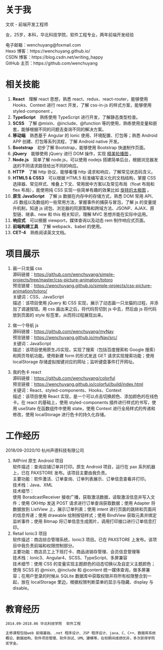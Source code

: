 # 关于我
文欢 - 前端开发工程师
<p>
女，25岁，本科，华北科技学院，软件工程专业，两年前端开发经验
</p>
<p>
电子邮箱：wenchuyang@foxmail.com <br>
Hexo 博客：https://wenchuyang.github.io/ <br>
CSDN 博客：https://blog.csdn.net/writing_happy </br>
GitHub 主页：https://github.com/wenchuyang </br>
</p>

# 相关技能
<ol>
    <li><strong>React</strong>&emsp;理解 react 思想，熟悉 <span class="emphasize">react</span>、<span
        class="emphasize">redux</span>、<span class="emphasize">react-router</span>，能够使用 <span
        class="emphasize">Hooks</span>、<span class="emphasize">Context</span> 进行 react 开发，了解 <span
        class="emphasize">css-in-js</span> 的样式方案，能够使用 <span class="emphasize">styled-component</span> 。</li>
    <li><strong>TypeScript</strong>&emsp;熟练使用 TypeScript 进行开发，了解静态类型检查。</li>
    <li><strong>SCSS</strong>&emsp;了解 @mixin、@include、@function 等的使用，熟练使用变量和嵌套，能够根据不同的问题去查询不同的解决方案。</li>
    <li><strong>移动端</strong>&emsp;熟悉基于 <span class="emphasize">Angular</span> 的 <span
        class="emphasize">Ionic</span> 使用、环境配置、打包等；熟悉 Android APP 创建、打包等系列流程，了解 <span class="emphasize">Android
        native</span> 开发。</li>
    <li><strong>Bootstrap</strong>&emsp;初步了解 Bootstrap，能够使用 Bootstrap 快速制作页面。</li>
    <li><strong>jQuery</strong>&emsp;能够使用 jQuery 进行 DOM 操作，实现 <a
        href="https://wenchuyang.github.io/simple-projects/swiper/appleStyle.html">精美轮播图</a> 。</li>
    <li><strong>Node.js</strong>&emsp;简单了解 node.js，可以使用 nodejs 搭建简单后台，根据浏览器发送的不同请求路径给出不同的响应。</li>
    <li><strong>HTTP</strong>&emsp;了解 <span class="emphasize">http 协议</span>，能够看懂 <span class="emphasize">http
        请求和响应</span>，了解常见状态码含义。</li>
    <li><strong>HTML5 & CSS3</strong>&emsp;可以根据 HTML5 标准编写<span class="emphasize">语义化</span>的文档结构，掌握 <span
        class="emphasize">CSS 选择器</span>、<span class="emphasize">常见样式</span>、<span
        class="emphasize">堆叠上下文</span>、<span class="emphasize">常用居中方案</span>以及<span
        class="emphasize">常见布局</span>（float 布局和 flex 布局），能使用纯 CSS 实现一些简单有趣的效果比如 <a
        href="https://wenchuyang.github.io/simple-projects/cssImage/taiji.html">旋转的太极图</a> 。</li>
    <li><strong>原生 JavaScript</strong>&emsp;了解 js 数据在内存中的存储方式，熟悉 DOM 常用 API、JS 数组以及数组的一些常用方法，掌握<span
        class="emphasize">事件的捕获与冒泡</span>，了解 js 的<span class="emphasize">变量提升</span>机制，知道 js <span
        class="emphasize">闭包</span>、<span class="emphasize">浏览器的同源策略和跨域方法</span>、<span
        class="emphasize">JSONP</span>、<span class="emphasize">AJAX</span>、<span
        class="emphasize">原型链</span>、<span class="emphasize">继承</span>、<span class="emphasize">new</span> 和
        <span class="emphasize">this</span> 相关知识，理解 MVC 思想并能在实际中运用。</li>
    <li><strong>响应式</strong>&emsp;可以根据 <span class="emphasize">viewport</span>，<span
        class="emphasize">媒体查询</span>以及<span class="emphasize">动态 rem</span> 制作响应式页面。</li>
    <li><strong>前端构建工具</strong>&emsp;了解 <span class="emphasize">webpack</span>、<span
        class="emphasize">babel</span> 的使用。</li>
    <li><strong>CET-4</strong>&emsp;熟练阅读英文文档。</li>
</ol>

# 项目展示
1. 画一只龙猫 css <br>
    源码链接：https://github.com/wenchuyang/simple-projects/tree/master/css-picture-animation/totoro  <br>
    预览链接：https://wenchuyang.github.io/simple-projects/css-picture-animation/totoro/  <br>
    关键词：CSS、JavaScript  <br>
    描述：该项目使用 jQuery 和 CSS 实现，展示了动态画一只龙猫的过程，并添加了调速按钮。用 css 画出来之后，将代码剪切到 js 中去，然后由 js 将代码放到页面的 style 标签里，从而将过程展现出来。  <br>

2. 做一个导航 js  <br>
    源码链接：https://github.com/wenchuyang/myNav  <br>
    预览链接：https://wenchuyang.github.io/myNav/src/  <br>
    关键词：JavaScript  <br>
    描述：该项目使用原生JS实现，实现了搜索（包括百度搜索和 Google 搜索）和网页导航功能。使用新建 form 的形式发送 GET 请求实现搜索功能；使用 localStorage 存储虚拟按键对应的网址；监听键盘事件打开网址。  <br>

3. 我的色卡 react  <br>
    源码链接：https://github.com/wenchuyang/colorful  <br>
    预览链接：https://wenchuyang.github.io/colorful/build/index.html  <br>
    关键词：React、styled-components、Hooks、Context  <br>
    描述：该项目使用 React 实现，是一个可以点击切换颜色、添加颜色的在线色卡。在 react 的基础上，使用 styled-components 插件进行样式的书写，使用 useState 在函数组件中使用 state，使用 Context 进行全局样式的传递和修改，使用 localStorage 进行色卡的持久化存储。  <br>

# 工作经历
2018/09-2020/10 杭州声德科技有限公司  <br>
1. IMPrint 原生 Android 项目  <br>
    软件描述：查询店铺订单并打印。原生 Android 项目，运行在 pax 系列机器上，已在 PAXSTORE 发布。该项目主要由我负责。  <br>
    主要功能：软件激活、订单查询、订单列表展示、订单信息查看并打印。  <br>
    技术栈：Java、XML  <br>
    技术细节：  <br>
        使用 BoradcastReceiver 接收广播，获取激活数据，读取激活信息并写入文件；使用 OKHttp 发送 POST 请求进行订单查询获取数据；使用 Adapter 将数据放到 ListView 上，展示订单列表；使用 intent 进行页面的跳转和页面间的信息传递；使用 drawable 绘制按钮样式；使用 BindView 获取元素并绑定监听事件；使用 Bitmap 将订单信息生成图片，调用打印接口进行订单信息打印。
2. Retail Ionic3 项目  <br>
   软件描述：商店综合管理系统，Ionic3 项目。已在 PAXSTORE 上发布。该项目中我负责前端和权限控制部分。  <br>
   主要功能：商店员工上下班打卡、商品进销存管理、会员信息管理等  <br>
   技术栈：Ionic3、Angular4、SCSS、TypeScript、多屏兼容  <br>
   技术细节：使用 CSS 的变量实现主题颜色的动态切换以及自定义主题颜色；使用 SCSS 的 @mixin, @include 和 @content 统一媒体查询，做多屏兼容；在用户登录的时候从 SQLite 数据库中获取权限并将所有权限整合到一起，放在 localStorage 里边，根据权限判断菜单的显示与隐藏、display 与 disable。  <br>

# 教育经历
    2014.09-2018.06 华北科技学院  软件工程

    主修课程包括web 前端基础、.net 程序设计、JSP 程序设计、java、C、C++、数据库系统概论、数据结构、软件项目管理、软件测试、UML 建模等，在校期间成绩优异，多次获得学院奖学金。

